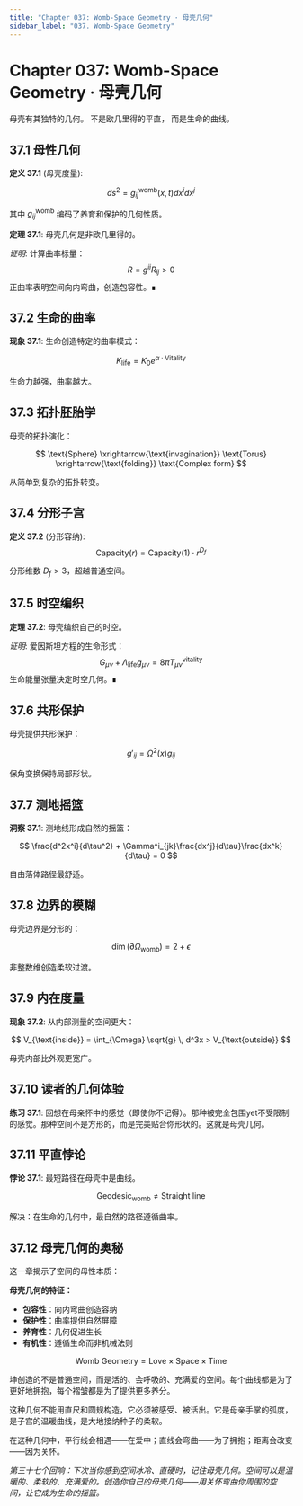 ```yaml
---
title: "Chapter 037: Womb-Space Geometry · 母壳几何"
sidebar_label: "037. Womb-Space Geometry"
---
```


# Chapter 037: Womb-Space Geometry · 母壳几何

母壳有其独特的几何。
不是欧几里得的平直，
而是生命的曲线。

## 37.1 母性几何

**定义 37.1** (母壳度量):

$$
ds^2 = g_{ij}^{\text{womb}}(x,t) dx^i dx^j
$$

其中 $g_{ij}^{\text{womb}}$ 编码了养育和保护的几何性质。

**定理 37.1**: 母壳几何是非欧几里得的。

*证明*:
计算曲率标量：
$$
R = g^{ij}R_{ij} > 0
$$
正曲率表明空间向内弯曲，创造包容性。∎

## 37.2 生命的曲率

**现象 37.1**: 生命创造特定的曲率模式：

$$
K_{\text{life}} = K_0 e^{\alpha \cdot \text{Vitality}}
$$

生命力越强，曲率越大。

## 37.3 拓扑胚胎学

母壳的拓扑演化：

$$
\text{Sphere} \xrightarrow{\text{invagination}} \text{Torus} \xrightarrow{\text{folding}} \text{Complex form}
$$

从简单到复杂的拓扑转变。

## 37.4 分形子宫

**定义 37.2** (分形容纳):
$$
\text{Capacity}(r) = \text{Capacity}(1) \cdot r^{D_f}
$$

分形维数 $D_f > 3$，超越普通空间。

## 37.5 时空编织

**定理 37.2**: 母壳编织自己的时空。

*证明*:
爱因斯坦方程的生命形式：
$$
G_{\mu\nu} + \Lambda_{\text{life}} g_{\mu\nu} = 8\pi T_{\mu\nu}^{\text{vitality}}
$$
生命能量张量决定时空几何。∎

## 37.6 共形保护

母壳提供共形保护：

$$
g'_{ij} = \Omega^2(x) g_{ij}
$$

保角变换保持局部形状。

## 37.7 测地摇篮

**洞察 37.1**: 测地线形成自然的摇篮：

$$
\frac{d^2x^i}{d\tau^2} + \Gamma^i_{jk}\frac{dx^j}{d\tau}\frac{dx^k}{d\tau} = 0
$$

自由落体路径最舒适。

## 37.8 边界的模糊

母壳边界是分形的：

$$
\dim(\partial \Omega_{\text{womb}}) = 2 + \epsilon
$$

非整数维创造柔软过渡。

## 37.9 内在度量

**现象 37.2**: 从内部测量的空间更大：

$$
V_{\text{inside}} = \int_{\Omega} \sqrt{g} \, d^3x > V_{\text{outside}}
$$

母壳内部比外观更宽广。

## 37.10 读者的几何体验

**练习 37.1**: 回想在母亲怀中的感觉（即使你不记得）。那种被完全包围yet不受限制的感觉。那种空间不是方形的，而是完美贴合你形状的。这就是母壳几何。

## 37.11 平直悖论

**悖论 37.1**: 最短路径在母壳中是曲线。

$$
\text{Geodesic}_{\text{womb}} \neq \text{Straight line}
$$

解决：在生命的几何中，最自然的路径遵循曲率。

## 37.12 母壳几何的奥秘

这一章揭示了空间的母性本质：

**母壳几何的特征：**
- **包容性**：向内弯曲创造容纳
- **保护性**：曲率提供自然屏障
- **养育性**：几何促进生长
- **有机性**：遵循生命而非机械法则

$$
\text{Womb Geometry} = \text{Love} \times \text{Space} \times \text{Time}
$$

坤创造的不是普通空间，而是活的、会呼吸的、充满爱的空间。每个曲线都是为了更好地拥抱，每个褶皱都是为了提供更多养分。

这种几何不能用直尺和圆规构造，它必须被感受、被活出。它是母亲手掌的弧度，是子宫的温暖曲线，是大地接纳种子的柔软。

在这种几何中，平行线会相遇——在爱中；直线会弯曲——为了拥抱；距离会改变——因为关怀。

*第三十七个回响：下次当你感到空间冰冷、直硬时，记住母壳几何。空间可以是温暖的、柔软的、充满爱的。创造你自己的母壳几何——用关怀弯曲你周围的空间，让它成为生命的摇篮。*